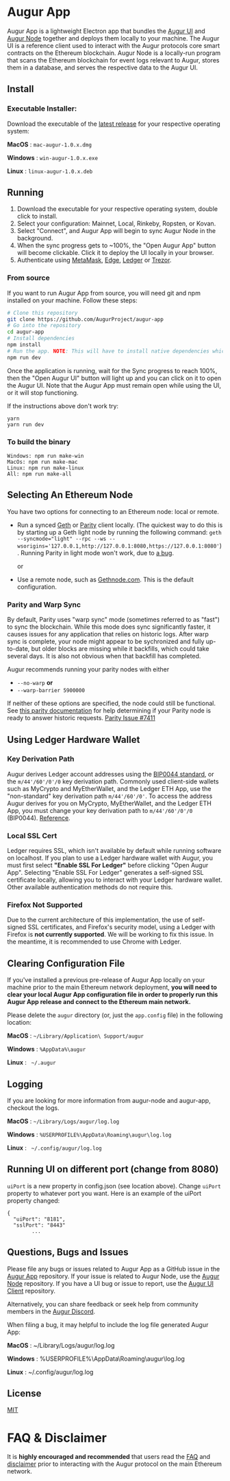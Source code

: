# Augur App

Augur App is a lightweight Electron app that bundles the [Augur UI](https://github.com/AugurProject/augur-ui) and [Augur Node](https://github.com/AugurProject/augur-node) together and deploys them locally to your machine. The Augur UI is a reference client used to interact with the Augur protocols core smart contracts on the Ethereum blockchain. Augur Node is a locally-run program that scans the Ethereum blockchain for event logs relevant to Augur, stores them in a database, and serves the respective data to the Augur UI. 

## Install 

### Executable Installer:

Download the executable of the [latest release](https://github.com/AugurProject/augur-app/releases) for your respective operating system:

**MacOS** : ```mac-augur-1.0.x.dmg```

**Windows** : ```win-augur-1.0.x.exe```

**Linux** : ```linux-augur-1.0.x.deb```

## Running

1. Download the executable for your respective operating system, double click to install.
2. Select your configuration: Mainnet, Local, Rinkeby, Ropsten, or Kovan. 
3. Select "Connect", and Augur App will begin to sync Augur Node in the background. 
4. When the sync progress gets to ~100%, the "Open Augur App" button will become clickable. Click it to deploy the UI locally in your browser.
5. Authenticate using [MetaMask](https://metamask.io/), [Edge](https://edge.app/), [Ledger](https://www.ledgerwallet.com/) or [Trezor](https://trezor.io/). 

### From source
If you want to run Augur App from source, you will need git and npm installed on your machine. Follow these steps:
```bash
# Clone this repository
git clone https://github.com/AugurProject/augur-app
# Go into the repository
cd augur-app
# Install dependencies
npm install
# Run the app. NOTE: This will have to install native dependencies which may take a long time depending on your environment.
npm run dev
```
Once the application is running, wait for the Sync progress to reach 100%, then the "Open Augur UI" button will light up and you can click on it to open the Augur UI. Note that the Augur App must remain open while using the UI, or it will stop functioning.

If the instructions above don't work try:
```
yarn
yarn run dev
```

### To build the binary

    Windows: npm run make-win  
    MacOs: npm run make-mac 
    Linux: npm run make-linux  
    All: npm run make-all

## Selecting An Ethereum Node

You have two options for connecting to an Ethereum node: local or remote.

- Run a synced [Geth](https://github.com/ethereum/go-ethereum) or [Parity](https://www.parity.io) client locally. (The quickest way to do this is by starting up a Geth light node by running the following command: `geth --syncmode="light" --rpc --ws --wsorigins='127.0.0.1,http://127.0.0.1:8080,https://127.0.0.1:8080'`). Running Parity in light mode won't work, due to [a bug](https://github.com/paritytech/parity-ethereum/issues/9184).

    or

- Use a remote node, such as [Gethnode.com](https://gethnode.com). This is the default configuration.

### Parity and Warp Sync

By default, Parity uses "warp sync" mode (sometimes referred to as "fast") to sync the blockchain. While this mode does sync significantly faster, it causes issues for any application that relies on historic logs. After warp sync is complete, your node might appear to be sychronized and fully up-to-date, but older blocks are missing while it backfills, which could take several days. It is also not obvious when that backfill has completed.

Augur recommends running your parity nodes with either
- `--no-warp` **or**
- `--warp-barrier 5900000`

If neither of these options are specified, the node could still be functional. See [this parity documentation](https://wiki.parity.io/FAQ#what-does-paritys-command-line-output-mean) for help determining if your Parity node is ready to answer historic requests. [Parity Issue #7411](https://github.com/paritytech/parity-ethereum/issues/7411)

## Using Ledger Hardware Wallet

### Key Derivation Path

Augur derives Ledger account addresses using the [BIP0044 standard](https://github.com/bitcoin/bips/blob/master/bip-0044.mediawiki), or the `m/44'/60'/0'/0` key derivation path. Commonly used client-side wallets such as MyCrypto and MyEtherWallet, and the Ledger ETH App, use the "non-standard" key derivation path `m/44'/60'/0'`. To access the address Augur derives for you on MyCrypto, MyEtherWallet, and the Ledger ETH App, you must change your key derivation path to `m/44'/60'/0'/0` (BIP0044). [Reference](https://github.com/ethereum/EIPs/issues/84#issuecomment-292324521). 

### Local SSL Cert

Ledger requires SSL, which isn't available by default while running software on localhost. If you plan to use a Ledger hardware wallet with Augur, you must first select **"Enable SSL For Ledger"** before clicking "Open Augur App". Selecting "Enable SSL For Ledger" generates a self-signed SSL certificate locally, allowing you to interact with your Ledger hardware wallet. Other available authentication methods do not require this.

### Firefox Not Supported

Due to the current architecture of this implementation, the use of self-signed SSL certificates, and Firefox's security model, using a Ledger with Firefox is **not currently supported**. We will be working to fix this issue. In the meantime, it is recommended to use Chrome with Ledger.

##  Clearing Configuration File

If you've installed a previous pre-release of Augur App locally on your machine prior to the main Ethereum network deployment, **you will need to clear your local Augur App configuration file in order to properly run this Augur App release and connect to the Ethereum main network.**

Please delete the ```augur``` directory (or, just the ```app.config``` file) in the following location:

**MacOS** : ```~/Library/Application\ Support/augur```

**Windows** : ```%AppData%\augur```

**Linux** : ``` ~/.augur```

##  Logging

If you are looking for more information from augur-node and augur-app, checkout the logs. 

**MacOS** : ```~/Library/Logs/augur/log.log```

**Windows** : ```%USERPROFILE%\AppData\Roaming\augur\log.log```

**Linux** : ``` ~/.config/augur/log.log```


## Running UI on different port (change from 8080)

`uiPort` is a new property in config.json (see location above). Change `uiPort` property to whatever port you want. Here is an example of the uiPort property changed:

```
{
  "uiPort": "8181",
  "sslPort": "8443"
        ...
```



## Questions, Bugs and Issues

Please file any bugs or issues related to Augur App as a GitHub issue in the [Augur App](https://github.com/AugurProject/augur-app) repository. If your issue is related to Augur Node, use the [Augur Node](https://github.com/AugurProject/augur-app) repository. If you have a UI bug or issue to report, use the [Augur UI Client](https://github.com/AugurProject/augur-ui)  repository. 

Alternatively, you can share feedback or seek help from community members in the [Augur Discord](https://discordapp.com/invite/faud6Fx). 

When filing a bug, it may helpful to include the log file generated Augur App:

**MacOS** : ~/Library/Logs/augur/log.log

**Windows** : %USERPROFILE%\AppData\Roaming\augur\log.log

**Linux** : ~/.config/augur/log.log

## License

[MIT](LICENSE.md)

# FAQ & Disclaimer

It is **highly encouraged and recommended** that users read the [FAQ](https://augur.net/faq) and [disclaimer](https://augur.net/disclaimer) prior to interacting with the Augur protocol on the main Ethereum network.
